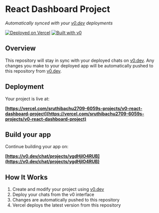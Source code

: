 # React Dashboard Project

*Automatically synced with your [v0.dev](https://v0.dev) deployments*

[![Deployed on Vercel](https://img.shields.io/badge/Deployed%20on-Vercel-black?style=for-the-badge&logo=vercel)](https://vercel.com/sruthibachu2709-6059s-projects/v0-react-dashboard-project)
[![Built with v0](https://img.shields.io/badge/Built%20with-v0.dev-black?style=for-the-badge)](https://v0.dev/chat/projects/ygdHjlO4RUB)

## Overview

This repository will stay in sync with your deployed chats on [v0.dev](https://v0.dev).
Any changes you make to your deployed app will be automatically pushed to this repository from [v0.dev](https://v0.dev).

## Deployment

Your project is live at:

**[https://vercel.com/sruthibachu2709-6059s-projects/v0-react-dashboard-project](https://vercel.com/sruthibachu2709-6059s-projects/v0-react-dashboard-project)**

## Build your app

Continue building your app on:

**[https://v0.dev/chat/projects/ygdHjlO4RUB](https://v0.dev/chat/projects/ygdHjlO4RUB)**

## How It Works

1. Create and modify your project using [v0.dev](https://v0.dev)
2. Deploy your chats from the v0 interface
3. Changes are automatically pushed to this repository
4. Vercel deploys the latest version from this repository